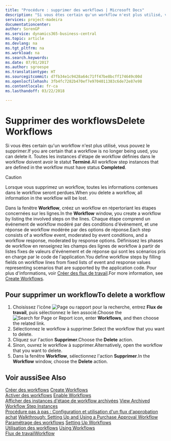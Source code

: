 ```yaml
---
title: "Procédure : supprimer des workflows | Microsoft Docs"
description: "Si vous êtes certain qu'un workflow n'est plus utilisé, vous pouvez le supprimer. Toutes les instances d'étape de workflow définies dans le workflow doivent avoir le statut **Terminé**."
services: project-madeira
documentationcenter: 
author: SorenGP
ms.service: dynamics365-business-central
ms.topic: article
ms.devlang: na
ms.tgt_pltfrm: na
ms.workload: na
ms.search.keywords: 
ms.date: 07/01/2017
ms.author: sgroespe
ms.translationtype: HT
ms.sourcegitcommit: d7fb34e1c9428a64c71ff47be8bcff174649c00d
ms.openlocfilehash: 3fb4fc7282b470ef7e9704011383c6de72e87e98
ms.contentlocale: fr-ca
ms.lasthandoff: 03/22/2018

---
```

# <a name="delete-workflows"></a><span data-ttu-id="2bf50-104">Supprimer des workflows</span><span class="sxs-lookup"><span data-stu-id="2bf50-104">Delete Workflows</span></span>
<span data-ttu-id="2bf50-105">Si vous êtes certain qu'un workflow n'est plus utilisé, vous pouvez le supprimer.</span><span class="sxs-lookup"><span data-stu-id="2bf50-105">If you are certain that a workflow is no longer being used, you can delete it.</span></span> <span data-ttu-id="2bf50-106">Toutes les instances d'étape de workflow définies dans le workflow doivent avoir le statut **Terminé**.</span><span class="sxs-lookup"><span data-stu-id="2bf50-106">All workflow step instances that are defined in the workflow must have status **Completed**.</span></span>  

> [!CAUTION]  
>  <span data-ttu-id="2bf50-107">Lorsque vous supprimez un workflow, toutes les informations contenues dans le workflow seront perdues.</span><span class="sxs-lookup"><span data-stu-id="2bf50-107">When you delete a workflow, all information in the workflow will be lost.</span></span>  

 <span data-ttu-id="2bf50-108">Dans la fenêtre **Workflow**, créez un workflow en répertoriant les étapes concernées sur les lignes.</span><span class="sxs-lookup"><span data-stu-id="2bf50-108">In the **Workflow** window, you create a workflow by listing the involved steps on the lines.</span></span> <span data-ttu-id="2bf50-109">Chaque étape comprend un événement de workflow modéré par des conditions d'événement, et une réponse de workflow modérée par des options de réponse.</span><span class="sxs-lookup"><span data-stu-id="2bf50-109">Each step consists of a workflow event, moderated by event conditions, and a workflow response, moderated by response options.</span></span> <span data-ttu-id="2bf50-110">Définissez les phases de workflow en renseignez les champs des lignes de workflow à partir de listes fixes de valeurs d'événement et de réponse qui sont les scénarios pris en charge par le code de l'application.</span><span class="sxs-lookup"><span data-stu-id="2bf50-110">You define workflow steps by filling fields on workflow lines from fixed lists of event and response values representing scenarios that are supported by the application code.</span></span> <span data-ttu-id="2bf50-111">Pour plus d'informations, voir [Créer des flux de travail](across-how-to-create-workflows.md).</span><span class="sxs-lookup"><span data-stu-id="2bf50-111">For more information, see [Create Workflows](across-how-to-create-workflows.md).</span></span>  

## <a name="to-delete-a-workflow"></a><span data-ttu-id="2bf50-112">Pour supprimer un workflow</span><span class="sxs-lookup"><span data-stu-id="2bf50-112">To delete a workflow</span></span>  
1.  <span data-ttu-id="2bf50-113">Choisissez l'icône ![Page ou rapport pour la recherche](media/ui-search/search_small.png "icône Page ou rapport pour la recherche"), entrez **Flux de travail**, puis sélectionnez le lien associé.</span><span class="sxs-lookup"><span data-stu-id="2bf50-113">Choose the ![Search for Page or Report](media/ui-search/search_small.png "Search for Page or Report icon") icon, enter **Workflows**, and then choose the related link.</span></span>  
2.  <span data-ttu-id="2bf50-114">Sélectionnez le workflow à supprimer.</span><span class="sxs-lookup"><span data-stu-id="2bf50-114">Select the workflow that you want to delete.</span></span>  
3.  <span data-ttu-id="2bf50-115">Cliquez sur l'action **Supprimer**.</span><span class="sxs-lookup"><span data-stu-id="2bf50-115">Choose the **Delete** action.</span></span>  
4.  <span data-ttu-id="2bf50-116">Sinon, ouvrez le workflow à supprimer.</span><span class="sxs-lookup"><span data-stu-id="2bf50-116">Alternatively, open the workflow that you want to delete.</span></span>  
5.  <span data-ttu-id="2bf50-117">Dans la fenêtre **Workflow**, sélectionnez l'action **Supprimer**.</span><span class="sxs-lookup"><span data-stu-id="2bf50-117">In the **Workflow** window, choose the **Delete** action.</span></span>  

## <a name="see-also"></a><span data-ttu-id="2bf50-118">Voir aussi</span><span class="sxs-lookup"><span data-stu-id="2bf50-118">See Also</span></span>  
 <span data-ttu-id="2bf50-119">[Créer des workflows](across-how-to-create-workflows.md) </span><span class="sxs-lookup"><span data-stu-id="2bf50-119">[Create Workflows](across-how-to-create-workflows.md) </span></span>  
 <span data-ttu-id="2bf50-120">[Activer des workflows](across-how-to-enable-workflows.md) </span><span class="sxs-lookup"><span data-stu-id="2bf50-120">[Enable Workflows](across-how-to-enable-workflows.md) </span></span>  
 <span data-ttu-id="2bf50-121">[Afficher des instances d'étape de workflow archivées](across-how-to-view-archived-workflow-step-instances.md) </span><span class="sxs-lookup"><span data-stu-id="2bf50-121">[View Archived Workflow Step Instances](across-how-to-view-archived-workflow-step-instances.md) </span></span>  
 <span data-ttu-id="2bf50-122">[Procédure pas à pas : Configuration et utilisation d'un flux d'approbation achat](walkthrough-setting-up-and-using-a-purchase-approval-workflow.md) </span><span class="sxs-lookup"><span data-stu-id="2bf50-122">[Walkthrough: Setting Up and Using a Purchase Approval Workflow](walkthrough-setting-up-and-using-a-purchase-approval-workflow.md) </span></span>  
 <span data-ttu-id="2bf50-123">[Paramétrage des workflows](across-set-up-workflows.md) </span><span class="sxs-lookup"><span data-stu-id="2bf50-123">[Setting Up Workflows](across-set-up-workflows.md) </span></span>  
 <span data-ttu-id="2bf50-124">[Utilisation des workflows](across-use-workflows.md) </span><span class="sxs-lookup"><span data-stu-id="2bf50-124">[Using Workflows](across-use-workflows.md) </span></span>  
 [<span data-ttu-id="2bf50-125">Flux de travail</span><span class="sxs-lookup"><span data-stu-id="2bf50-125">Workflow</span></span>](across-workflow.md)   

